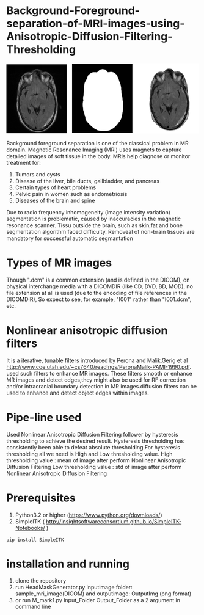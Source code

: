 # Background-Foreground-separation-of-MRI-images-using-Anisotropic-Diffusion-Filtering-Thresholding

![Alt text](Picture2.png?raw=true "Segmented Image")

Background foreground separation is one of the classical problem in MR domain.
Magnetic Resonance Imaging (MRI) uses magnets to capture detailed images of soft tissue in the body.
MRIs help diagnose or monitor treatment for:
1. Tumors and cysts
2. Disease of the liver, bile ducts, gallbladder, and pancreas
3. Certain types of heart problems
4. Pelvic pain in women such as endometriosis
5. Diseases of the brain and spine

Due to radio frequency inhomogeneity (image intensity variation) segmentation is problematic, caused by inaccuracies in the
magnetic resonance scanner. Tissu outside the brain, such as skin,fat and bone segmentation algorithm faced difficulty.
Removeal of non-brain tissues are mandatory for successful automatic segmantation

# Types of MR images
Though ".dcm" is a common extension (and is defined in the DICOM), on physical interchange media with a DICOMDIR (like CD, DVD, BD, MOD), no file extension at all is used (due to the encoding of file references in the DICOMDIR), So expect to see, for example, "I001" rather than "I001.dcm", etc.

# Nonlinear anisotropic diffusion filters
It is a iterative, tunable filters introduced by Perona and Malik.Gerig et al http://www.coe.utah.edu/~cs7640/readings/PeronaMalik-PAMI-1990.pdf. used such filters to enhance MR images.
These filters smooth or enhance MR images and detect edges,they might also be used for RF correction and/or intracranial boundary detection in MR images.diffusion filters can be used to enhance and detect object edges within images.


# Pipe-line used
Used Nonlinear Anisotropic Diffusion Filtering follower by hysteresis thresholding to achieve the desired result.
Hysteresis thresholding has consistently been able to defeat absolute thresholding.For hysteresis thresholding 
all we need is High and Low thresholding value.
High thresholding value : mean of image after perform Nonlinear Anisotropic Diffusion Filtering
Low thresholding value  : std of image after perform Nonlinear Anisotropic Diffusion Filtering

# Prerequisites
1. Python3.2 or higher (https://www.python.org/downloads/)
2. SimpleITK ( http://insightsoftwareconsortium.github.io/SimpleITK-Notebooks/ )
```
pip install SimpleITK 
```
# installation and running
1. clone the repository
2. run HeadMaskGenerator.py inputimage folder: sample_mri_image(DICOM) and outputimage: OutputImg (png format)
3. or run M_mark1.py Input_Folder Output_Folder as a 2 argument in command line
